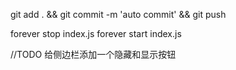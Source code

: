 git add . && git commit -m 'auto commit' && git push

forever stop index.js
forever start index.js

//TODO 给侧边栏添加一个隐藏和显示按钮
